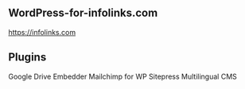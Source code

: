 ## WordPress-for-infolinks.com
 https://infolinks.com

## Plugins
 Google Drive Embedder
 Mailchimp for WP
 Sitepress Multilingual CMS
